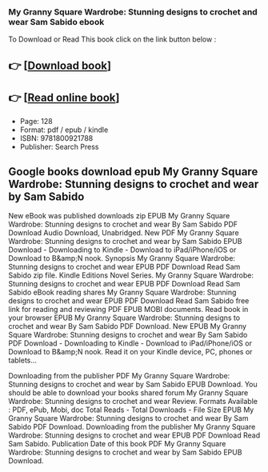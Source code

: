 ### My Granny Square Wardrobe: Stunning designs to crochet and wear Sam Sabido ebook

To Download or Read This book click on the link button below :

## 👉  [**[Download book](http://ebooksharez.info/download.php?group=book&from=github.com&id=720574&lnk=1081 "Download book")**]

## 👉  [**[Read online book](http://ebooksharez.info/download.php?group=book&from=github.com&id=720574&lnk=1081 "Read online book")**]


* Page: 128
* Format: pdf / epub / kindle
* ISBN: 9781800921788
* Publisher: Search Press



## Google books download epub My Granny Square Wardrobe: Stunning designs to crochet and wear by Sam Sabido


New eBook was published downloads zip EPUB My Granny Square Wardrobe: Stunning designs to crochet and wear By Sam Sabido PDF Download Audio Download, Unabridged. New PDF My Granny Square Wardrobe: Stunning designs to crochet and wear by Sam Sabido EPUB Download - Downloading to Kindle - Download to iPad/iPhone/iOS or Download to B&amp;amp;N nook. Synopsis My Granny Square Wardrobe: Stunning designs to crochet and wear EPUB PDF Download Read Sam Sabido zip file. Kindle Editions Novel Series. My Granny Square Wardrobe: Stunning designs to crochet and wear EPUB PDF Download Read Sam Sabido eBook reading shares My Granny Square Wardrobe: Stunning designs to crochet and wear EPUB PDF Download Read Sam Sabido free link for reading and reviewing PDF EPUB MOBI documents. Read book in your browser EPUB My Granny Square Wardrobe: Stunning designs to crochet and wear By Sam Sabido PDF Download. New EPUB My Granny Square Wardrobe: Stunning designs to crochet and wear By Sam Sabido PDF Download - Downloading to Kindle - Download to iPad/iPhone/iOS or Download to B&amp;amp;N nook. Read it on your Kindle device, PC, phones or tablets...

Downloading from the publisher PDF My Granny Square Wardrobe: Stunning designs to crochet and wear by Sam Sabido EPUB Download. You should be able to download your books shared forum My Granny Square Wardrobe: Stunning designs to crochet and wear Review. Formats Available : PDF, ePub, Mobi, doc Total Reads - Total Downloads - File Size EPUB My Granny Square Wardrobe: Stunning designs to crochet and wear By Sam Sabido PDF Download. Downloading from the publisher My Granny Square Wardrobe: Stunning designs to crochet and wear EPUB PDF Download Read Sam Sabido. Publication Date of this book PDF My Granny Square Wardrobe: Stunning designs to crochet and wear by Sam Sabido EPUB Download.





